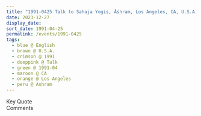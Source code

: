 ```yaml
---
title: "1991-0425 Talk to Sahaja Yogis, Āśhram, Los Angeles, CA, U.S.A."
date: 2023-12-27
display_date: 
sort_date: 1991-04-25
permalink: /events/1991-0425
tags:
  - blue @ English
  - brown @ U.S.A.
  - crimson @ 1991
  - deeppink @ Talk
  - green @ 1991-04
  - maroon @ CA
  - orange @ Los Angeles
  - peru @ Ashram
---
```


<wave-list>
  <list-title color="green" width="75">Key Quote</list-title>
  <list-item color="BlanchedAlmond"  width="200"></list-item>
  <list-item color="Lavender"></list-item>
  <list-item color="BlanchedAlmond"></list-item>
</wave-list>

<br>

<wave-list>
  <list-title color="green" width="75">Comments</list-title>
  <list-item color="BlanchedAlmond"  width="200"></list-item>
  <list-item color="Lavender"></list-item>
  <list-item color="BlanchedAlmond"></list-item>
</wave-list>
